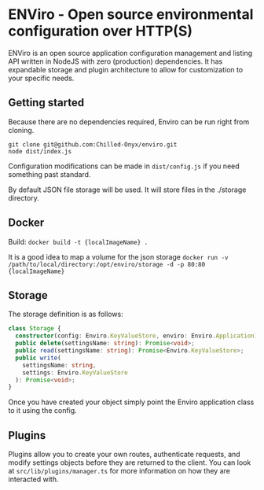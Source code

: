 # ENViro - Open source environmental configuration over HTTP(S)

ENViro is an open source application configuration management and listing API written in NodeJS with
zero (production) dependencies. It has expandable storage and plugin architecture to allow for customization to your specific needs.

## Getting started

Because there are no dependencies required, Enviro can be run right from cloning.

```
git clone git@github.com:Chilled-Onyx/enviro.git
node dist/index.js
```

Configuration modifications can be made in `dist/config.js` if you need something past standard.

By default JSON file storage will be used. It will store files in the ./storage directory.

## Docker

Build:
`docker build -t {localImageName} .`

It is a good idea to map a volume for the json storage
`docker run -v /path/to/local/directory:/opt/enviro/storage -d -p 80:80 {localImageName}`

## Storage

The storage definition is as follows:

```typescript
class Storage {
  constructor(config: Enviro.KeyValueStore, enviro: Enviro.Application);
  public delete(settingsName: string): Promise<void>;
  public read(settingsName: string): Promise<Enviro.KeyValueStore>;
  public write(
    settingsName: string,
    settings: Enviro.KeyValueStore
  ): Promise<void>;
}
```

Once you have created your object simply point the Enviro application class to it using the config.

## Plugins

Plugins allow you to create your own routes, authenticate requests, and modify settings objects before they are returned to the client.
You can look at `src/lib/plugins/manager.ts` for more information on how they are interacted with.
